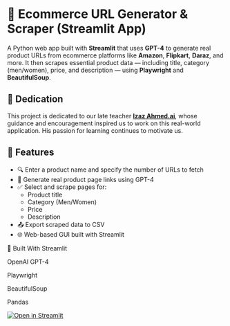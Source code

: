 # 🛒 Ecommerce URL Generator & Scraper (Streamlit App)

A Python web app built with **Streamlit** that uses **GPT-4** to generate real product URLs from ecommerce platforms like **Amazon**, **Flipkart**, **Daraz**, and more. It then scrapes essential product data — including title, category (men/women), price, and description — using **Playwright** and **BeautifulSoup**.


## 🙏 Dedication

This project is dedicated to our late teacher [**Izaz Ahmed.ai**](https://github.com/izazahmad-ai), whose guidance and encouragement inspired us to work on this real-world application. His passion for learning continues to motivate us.

## 📌 Features

- 🔍 Enter a product name and specify the number of URLs to fetch
- 🤖 Generate real product page links using GPT-4
- ✅ Select and scrape pages for:
  - Product title
  - Category (Men/Women)
  - Price
  - Description
- 📤 Export scraped data to CSV
- 🌐 Web-based GUI built with Streamlit

🧠 Built With
Streamlit

OpenAI GPT-4

Playwright

BeautifulSoup

Pandas

[![Open in Streamlit](https://static.streamlit.io/badges/streamlit_badge_black_white.svg)](https://ecommerceurlgenerator-3ztdey8bh7cm74g4venh9b.streamlit.app/)




